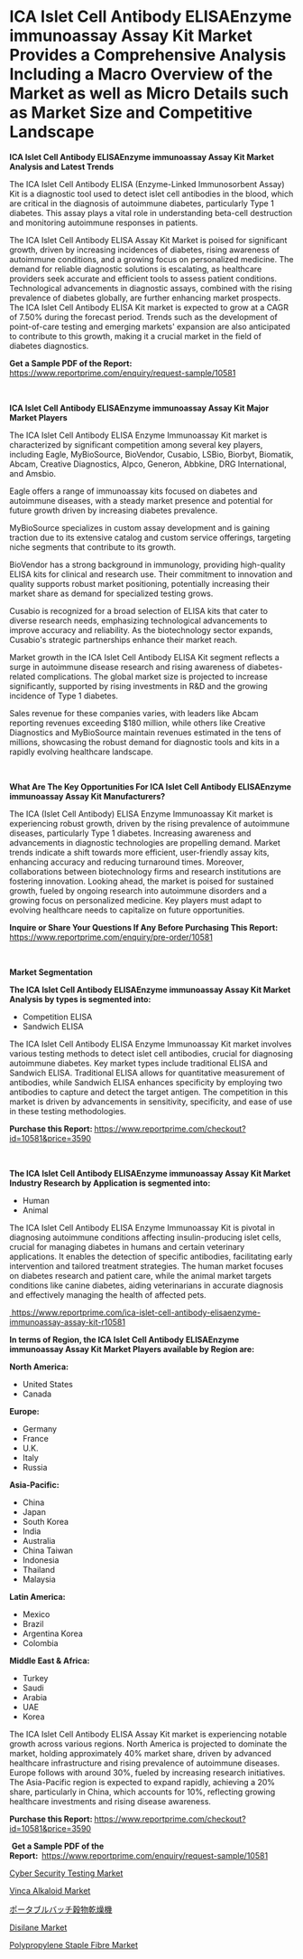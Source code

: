 <p><h1>ICA Islet Cell Antibody ELISAEnzyme immunoassay Assay Kit Market Provides a Comprehensive Analysis Including a Macro Overview of the Market as well as Micro Details such as Market Size and Competitive Landscape</h1></p><p><strong>ICA Islet Cell Antibody ELISAEnzyme immunoassay Assay Kit Market Analysis and Latest Trends</strong></p>
<p><p>The ICA Islet Cell Antibody ELISA (Enzyme-Linked Immunosorbent Assay) Kit is a diagnostic tool used to detect islet cell antibodies in the blood, which are critical in the diagnosis of autoimmune diabetes, particularly Type 1 diabetes. This assay plays a vital role in understanding beta-cell destruction and monitoring autoimmune responses in patients. </p><p>The ICA Islet Cell Antibody ELISA Assay Kit Market is poised for significant growth, driven by increasing incidences of diabetes, rising awareness of autoimmune conditions, and a growing focus on personalized medicine. The demand for reliable diagnostic solutions is escalating, as healthcare providers seek accurate and efficient tools to assess patient conditions. Technological advancements in diagnostic assays, combined with the rising prevalence of diabetes globally, are further enhancing market prospects. The ICA Islet Cell Antibody ELISA Kit market is expected to grow at a CAGR of 7.50% during the forecast period. Trends such as the development of point-of-care testing and emerging markets' expansion are also anticipated to contribute to this growth, making it a crucial market in the field of diabetes diagnostics.</p></p>
<p><strong>Get a Sample PDF of the Report:&nbsp;</strong> <a href="https://www.reportprime.com/enquiry/request-sample/10581">https://www.reportprime.com/enquiry/request-sample/10581</a></p>
<p>&nbsp;</p>
<p><strong>ICA Islet Cell Antibody ELISAEnzyme immunoassay Assay Kit Major Market Players</strong></p>
<p><p>The ICA Islet Cell Antibody ELISA Enzyme Immunoassay Kit market is characterized by significant competition among several key players, including Eagle, MyBioSource, BioVendor, Cusabio, LSBio, Biorbyt, Biomatik, Abcam, Creative Diagnostics, Alpco, Generon, Abbkine, DRG International, and Amsbio. </p><p>Eagle offers a range of immunoassay kits focused on diabetes and autoimmune diseases, with a steady market presence and potential for future growth driven by increasing diabetes prevalence. </p><p>MyBioSource specializes in custom assay development and is gaining traction due to its extensive catalog and custom service offerings, targeting niche segments that contribute to its growth.</p><p>BioVendor has a strong background in immunology, providing high-quality ELISA kits for clinical and research use. Their commitment to innovation and quality supports robust market positioning, potentially increasing their market share as demand for specialized testing grows. </p><p>Cusabio is recognized for a broad selection of ELISA kits that cater to diverse research needs, emphasizing technological advancements to improve accuracy and reliability. As the biotechnology sector expands, Cusabio's strategic partnerships enhance their market reach.</p><p>Market growth in the ICA Islet Cell Antibody ELISA Kit segment reflects a surge in autoimmune disease research and rising awareness of diabetes-related complications. The global market size is projected to increase significantly, supported by rising investments in R&D and the growing incidence of Type 1 diabetes.</p><p>Sales revenue for these companies varies, with leaders like Abcam reporting revenues exceeding $180 million, while others like Creative Diagnostics and MyBioSource maintain revenues estimated in the tens of millions, showcasing the robust demand for diagnostic tools and kits in a rapidly evolving healthcare landscape.</p></p>
<p>&nbsp;</p>
<p><strong>What Are The Key Opportunities For ICA Islet Cell Antibody ELISAEnzyme immunoassay Assay Kit Manufacturers?</strong></p>
<p><p>The ICA (Islet Cell Antibody) ELISA Enzyme Immunoassay Kit market is experiencing robust growth, driven by the rising prevalence of autoimmune diseases, particularly Type 1 diabetes. Increasing awareness and advancements in diagnostic technologies are propelling demand. Market trends indicate a shift towards more efficient, user-friendly assay kits, enhancing accuracy and reducing turnaround times. Moreover, collaborations between biotechnology firms and research institutions are fostering innovation. Looking ahead, the market is poised for sustained growth, fueled by ongoing research into autoimmune disorders and a growing focus on personalized medicine. Key players must adapt to evolving healthcare needs to capitalize on future opportunities.</p></p>
<p><strong>Inquire or Share Your Questions If Any Before Purchasing This Report:</strong> <a href="https://www.reportprime.com/enquiry/pre-order/10581">https://www.reportprime.com/enquiry/pre-order/10581</a></p>
<p>&nbsp;</p>
<p><strong>Market Segmentation</strong></p>
<p><strong>The ICA Islet Cell Antibody ELISAEnzyme immunoassay Assay Kit Market Analysis by types is segmented into:</strong></p>
<p><ul><li>Competition ELISA</li><li>Sandwich ELISA</li></ul></p>
<p><p>The ICA Islet Cell Antibody ELISA Enzyme Immunoassay Kit market involves various testing methods to detect islet cell antibodies, crucial for diagnosing autoimmune diabetes. Key market types include traditional ELISA and Sandwich ELISA. Traditional ELISA allows for quantitative measurement of antibodies, while Sandwich ELISA enhances specificity by employing two antibodies to capture and detect the target antigen. The competition in this market is driven by advancements in sensitivity, specificity, and ease of use in these testing methodologies.</p></p>
<p><strong>Purchase this Report:&nbsp;</strong><a href="https://www.reportprime.com/checkout?id=10581&price=3590">https://www.reportprime.com/checkout?id=10581&price=3590</a></p>
<p>&nbsp;</p>
<p><strong>The ICA Islet Cell Antibody ELISAEnzyme immunoassay Assay Kit Market Industry Research by Application is segmented into:</strong></p>
<p><ul><li>Human</li><li>Animal</li></ul></p>
<p><p>The ICA Islet Cell Antibody ELISA Enzyme Immunoassay Kit is pivotal in diagnosing autoimmune conditions affecting insulin-producing islet cells, crucial for managing diabetes in humans and certain veterinary applications. It enables the detection of specific antibodies, facilitating early intervention and tailored treatment strategies. The human market focuses on diabetes research and patient care, while the animal market targets conditions like canine diabetes, aiding veterinarians in accurate diagnosis and effectively managing the health of affected pets.</p></p>
<p><a href="https://www.reportprime.com/ica-islet-cell-antibody-elisaenzyme-immunoassay-assay-kit-r10581">&nbsp;https://www.reportprime.com/ica-islet-cell-antibody-elisaenzyme-immunoassay-assay-kit-r10581</a></p>
<p><strong>In terms of Region, the ICA Islet Cell Antibody ELISAEnzyme immunoassay Assay Kit Market Players available by Region are:</strong></p>
<p>
    <p> <strong> North America: </strong>
        <ul>
            <li>United States</li>
            <li>Canada</li>
        </ul>
        </p> 
    <p> <strong> Europe: </strong>
        <ul>
            <li>Germany</li>
            <li>France</li>
            <li>U.K.</li>
            <li>Italy</li>
            <li>Russia</li>
        </ul>
        </p> 
    <p> <strong> Asia-Pacific: </strong>
        <ul>
            <li>China</li>
            <li>Japan</li>
            <li>South Korea</li>
            <li>India</li>
            <li>Australia</li>
            <li>China Taiwan</li>
            <li>Indonesia</li>
            <li>Thailand</li>
            <li>Malaysia</li>
        </ul>
        </p> 
    <p> <strong> Latin America: </strong>
        <ul>
            <li>Mexico</li>
            <li>Brazil</li>
            <li>Argentina Korea</li>
            <li>Colombia</li>
        </ul>
        </p> 
    <p> <strong> Middle East & Africa: </strong>
        <ul>
            <li>Turkey</li>
            <li>Saudi</li>
            <li>Arabia</li>
            <li>UAE</li>
            <li>Korea</li>
        </ul>
    </p>
    </p>
<p><p>The ICA Islet Cell Antibody ELISA Assay Kit market is experiencing notable growth across various regions. North America is projected to dominate the market, holding approximately 40% market share, driven by advanced healthcare infrastructure and rising prevalence of autoimmune diseases. Europe follows with around 30%, fueled by increasing research initiatives. The Asia-Pacific region is expected to expand rapidly, achieving a 20% share, particularly in China, which accounts for 10%, reflecting growing healthcare investments and rising disease awareness.</p></p>
<p><strong>Purchase this Report: </strong><a href="https://www.reportprime.com/checkout?id=10581&price=3590">https://www.reportprime.com/checkout?id=10581&price=3590</a></p>
<p>&nbsp;<strong>Get a Sample PDF of the Report:&nbsp;&nbsp;</strong><a href="https://www.reportprime.com/enquiry/request-sample/10581">https://www.reportprime.com/enquiry/request-sample/10581</a></p>
<p><strong></strong></p>
<p><p><a href="https://www.linkedin.com/pulse/charting-future-comprehensive-analysis-global-cyber-security-8eakf?trackingId=Sk2%2Bsxz1TM6eHnB%2BhPdRkA%3D%3D">Cyber Security Testing Market</a></p><p><a href="https://issuu.com/reportprime-2/docs/vinca-alkaloid-market-size-2030.ppt_1cec5e1ca92620">Vinca Alkaloid Market</a></p><p><a href="https://medium.com/@rot5z9maragh/portable-batch-grain-dryers-market-%E3%81%AF-%E3%82%B3%E3%82%B9%E3%83%88%E7%AE%A1%E7%90%86%E3%81%A8%E5%8A%B9%E7%8E%87%E5%90%91%E4%B8%8A%E3%82%92%E5%84%AA%E5%85%88%E3%81%97%E3%81%BE%E3%81%99-%E3%81%95%E3%82%89%E3%81%AB-%E5%A0%B1%E5%91%8A%E6%9B%B8%E3%81%AF%E5%B8%82%E5%A0%B4%E3%81%AE%E9%9C%80%E8%A6%81%E9%9D%A2%E3%81%A8%E4%BE%9B%E7%B5%A6%E9%9D%A2%E3%81%AE%E4%B8%A1%E6%96%B9%E3%82%92%E3%82%AB%E3%83%90%E3%83%BC%E3%81%97%E3%81%A6%E3%81%84%E3%81%BE%E3%81%99-portable-6512092f5e1a">ポータブルバッチ穀物乾燥機</a></p><p><a href="https://medium.com/@garthstehriii/the-market-study-covers-the-disilane-market-across-various-segments-b5c396d3e985">Disilane Market</a></p><p><a href="https://medium.com/@garthstehriii/the-polypropylene-staple-fibre-market-insights-report-offers-an-in-depth-and-thorough-analysis-of-a6d1f8621190?postPublishedType=initial">Polypropylene Staple Fibre Market</a></p></p>